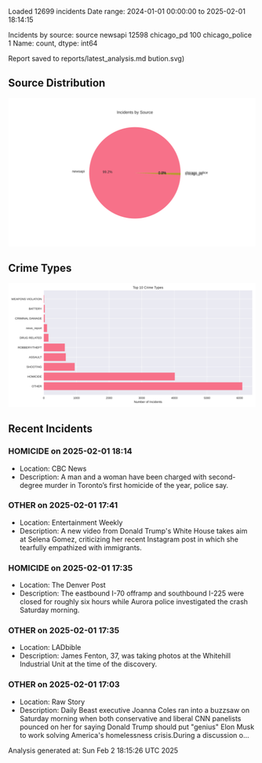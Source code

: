 
Loaded 12699 incidents
Date range: 2024-01-01 00:00:00 to 2025-02-01 18:14:15

Incidents by source:
source
newsapi           12598
chicago_pd          100
chicago_police        1
Name: count, dtype: int64

Report saved to reports/latest_analysis.md
bution.svg)

## Source Distribution
![Source Distribution](images/source_distribution.svg)

## Crime Types
![Crime Types](images/crime_types.svg)

## Recent Incidents

### HOMICIDE on 2025-02-01 18:14
- Location: CBC News
- Description: A man and a woman have been charged with second-degree murder in Toronto’s first homicide of the year, police say.


### OTHER on 2025-02-01 17:41
- Location: Entertainment Weekly
- Description: A new video from Donald Trump's White House takes aim at Selena Gomez, criticizing her recent Instagram post in which she tearfully empathized with immigrants.


### HOMICIDE on 2025-02-01 17:35
- Location: The Denver Post
- Description: The eastbound I-70 offramp and southbound I-225 were closed for roughly six hours while Aurora police investigated the crash Saturday morning.


### OTHER on 2025-02-01 17:35
- Location: LADbible
- Description: James Fenton, 37, was taking photos at the Whitehill Industrial Unit at the time of the discovery.


### OTHER on 2025-02-01 17:03
- Location: Raw Story
- Description: Daily Beast executive Joanna Coles ran into a buzzsaw on Saturday morning when both conservative and liberal CNN panelists pounced on her for saying Donald Trump should put "genius" Elon Musk to work solving America's homelessness crisis.During a discussion o…

Analysis generated at: Sun Feb  2 18:15:26 UTC 2025
